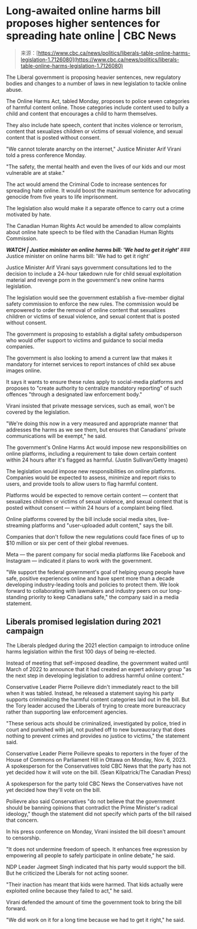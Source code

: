 <!--yml
category: 未分类
date: 2024-05-29 13:23:08
-->

# Long-awaited online harms bill proposes higher sentences for spreading hate online | CBC News

> 来源：[https://www.cbc.ca/news/politics/liberals-table-online-harms-legislation-1.7126080](https://www.cbc.ca/news/politics/liberals-table-online-harms-legislation-1.7126080)

The Liberal government is proposing heavier sentences, new regulatory bodies and changes to a number of laws in new legislation to tackle online abuse.

The Online Harms Act, tabled Monday, proposes to police seven categories of harmful content online. Those categories include content used to bully a child and content that encourages a child to harm themselves.

They also include hate speech, content that incites violence or terrorism, content that sexualizes children or victims of sexual violence, and sexual content that is posted without consent.

"We cannot tolerate anarchy on the internet," Justice Minister Arif Virani told a press conference Monday.

"The safety, the mental health and even the lives of our kids and our most vulnerable are at stake."

The act would amend the Criminal Code to increase sentences for spreading hate online. It would boost the maximum sentence for advocating genocide from five years to life imprisonment.

The legislation also would make it a separate offence to carry out a crime motivated by hate.

The Canadian Human Rights Act would be amended to allow complaints about online hate speech to be filed with the Canadian Human Rights Commission.

***WATCH | Justice minister on online harms bill: 'We had to get it right'*** ### Justice minister on online harms bill: 'We had to get it right'

Justice Minister Arif Virani says government consultations led to the decision to include a 24-hour takedown rule for child sexual exploitation material and revenge porn in the government's new online harms legislation.

The legislation would see the government establish a five-member digital safety commission to enforce the new rules. The commission would be empowered to order the removal of online content that sexualizes children or victims of sexual violence, and sexual content that is posted without consent.

The government is proposing to establish a digital safety ombudsperson who would offer support to victims and guidance to social media companies.

The government is also looking to amend a current law that makes it mandatory for internet services to report instances of child sex abuse images online.

It says it wants to ensure these rules apply to social-media platforms and proposes to "create authority to centralize mandatory reporting" of such offences "through a designated law enforcement body."

Virani insisted that private message services, such as email, won't be covered by the legislation.

"We're doing this now in a very measured and appropriate manner that addresses the harms as we see them, but ensures that Canadians' private communications will be exempt," he said.

The government's Online Harms Act would impose new responsibilities on online platforms, including a requirement to take down certain content within 24 hours after it's flagged as harmful. (Justin Sullivan/Getty Images)

The legislation would impose new responsibilities on online platforms. Companies would be expected to assess, minimize and report risks to users, and provide tools to allow users to flag harmful content.

Platforms would be expected to remove certain content — content that sexualizes children or victims of sexual violence, and sexual content that is posted without consent — within 24 hours of a complaint being filed.

Online platforms covered by the bill include social media sites, live-streaming platforms and "user-uploaded adult content," says the bill.

Companies that don't follow the new regulations could face fines of up to $10 million or six per cent of their global revenues.

Meta — the parent company for social media platforms like Facebook and Instagram — indicated it plans to work with the government.

"We support the federal government's goal of helping young people have safe, positive experiences online and have spent more than a decade developing industry-leading tools and policies to protect them. We look forward to collaborating with lawmakers and industry peers on our long-standing priority to keep Canadians safe," the company said in a media statement.

## Liberals promised legislation during 2021 campaign

The Liberals pledged during the 2021 election campaign to introduce online harms legislation within the first 100 days of being re-elected.

Instead of meeting that self-imposed deadline, the government waited until March of 2022 to announce that it had created an expert advisory group "as the next step in developing legislation to address harmful online content."

Conservative Leader Pierre Poilievre didn't immediately react to the bill when it was tabled. Instead, he released a statement saying his party supports criminalizing the harmful content categories laid out in the bill. But the Tory leader accused the Liberals of trying to create more bureaucracy rather than supporting law enforcement agencies.

"These serious acts should be criminalized, investigated by police, tried in court and punished with jail, not pushed off to new bureaucracy that does nothing to prevent crimes and provides no justice to victims," the statement said.

Conservative Leader Pierre Poilievre speaks to reporters in the foyer of the House of Commons on Parliament Hill in Ottawa on Monday, Nov. 6, 2023\. A spokesperson for the Conservatives told CBC News that the party has not yet decided how it will vote on the bill. (Sean Kilpatrick/The Canadian Press)

A spokesperson for the party told CBC News the Conservatives have not yet decided how they'll vote on the bill.

Poilievre also said Conservatives "do not believe that the government should be banning opinions that contradict the Prime Minister's radical ideology," though the statement did not specify which parts of the bill raised that concern.

In his press conference on Monday, Virani insisted the bill doesn't amount to censorship.

"It does not undermine freedom of speech. It enhances free expression by empowering all people to safely participate in online debate," he said.

NDP Leader Jagmeet Singh indicated that his party would support the bill. But he criticized the Liberals for not acting sooner.

"Their inaction has meant that kids were harmed. That kids actually were exploited online because they failed to act," he said.

Virani defended the amount of time the government took to bring the bill forward.

"We did work on it for a long time because we had to get it right," he said.